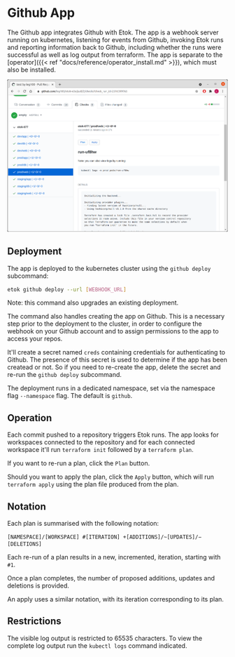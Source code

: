 # Github App

The Github app integrates Github with Etok. The app is a webhook server running on kubernetes, listening for events from Github, invoking Etok runs and reporting information back to Github, including whether the runs were successful as well as log output from terraform. The app is separate to the [operator]({{< ref "docs/reference/operator_install.md" >}}), which must also be installed.

![create-1](/github-app-multiple-workspaces.png)

## Deployment

The app is deployed to the kubernetes cluster using the `github deploy` subcommand:

```bash
etok github deploy --url [WEBHOOK_URL]
```

Note: this command also upgrades an existing deployment.

The command also handles creating the app on Github. This is a necessary step prior to the deployment to the cluster, in order to configure the webhook on your Github account and to assign permissions to the app to access your repos.

It'll create a secret named `creds` containing credentials for authenticating to Github. The presence of this secret is used to determine if the app has been createad or not. So if you need to re-create the app, delete the secret and re-run the `github deploy` subcommand.

The deployment runs in a dedicated namespace, set via the namespace flag `--namespace` flag. The default is `github`.

## Operation

Each commit pushed to a repository triggers Etok runs. The app looks for workspaces connected to the repository and for each connected workspace it'll run `terraform init` followed by a `terraform plan`.

If you want to re-run a plan, click the `Plan` button.

Should you want to apply the plan, click the `Apply` button, which will run `terraform apply` using the plan file produced from the plan.

## Notation

Each plan is summarised with the following notation:

```text
[NAMESPACE]/[WORKSPACE] #[ITERATION] +[ADDITIONS]/~[UPDATES]/−[DELETIONS]
```

Each re-run of a plan results in a new, incremented, iteration, starting with `#1`.

Once a plan completes, the number of proposed additions, updates and deletions is provided.

An apply uses a similar notation, with its iteration corresponding to its plan.

## Restrictions

The visible log output is restricted to 65535 characters. To view the complete log output run the `kubectl logs` command indicated.
